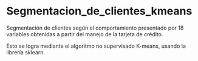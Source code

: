 # Segmentacion_de_clientes_kmeans


Segmentación de clientes según el comportamiento presentado por 18 variables obtenidas a partir del manejo de la tarjeta de crédito.

Esto se logra mediante el algoritmo no supervisado K-means, usando la librería sklearn.
